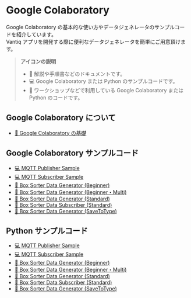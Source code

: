 # Google Colaboratory

Google Colaboratory の基本的な使い方やデータジェネレータのサンプルコードを紹介しています。  
Vantiq アプリを開発する際に便利なデータジェネレータを簡単にご用意頂けます。

> **アイコンの説明**
> 
> - :book: 解説や手順書などのドキュメントです。
> - :computer: Google Colaboratory または Python のサンプルコードです。
> - :beginner: ワークショップなどで利用している Google Colaboratory または Python のコードです。

## Google Colaboratory について

- [:book: Google Colaboratory の基礎](./docs/jp/colab_basic_knowledge.md)

## Google Colaboratory サンプルコード

- [:computer: MQTT Publisher Sample](./docs/jp/mqtt_publisher_sample.ipynb)
- [:computer: MQTT Subscriber Sample](./docs/jp/mqtt_subscriber_sample.ipynb)
- [:beginner: Box Sorter Data Generator (Beginner)](./docs/jp/box-sorter_data-generator_beginner.ipynb)
- [:beginner: Box Sorter Data Generator (Beginner・Multi)](./docs/jp/box-sorter_data-generator_beginner_multi.ipynb)
- [:beginner: Box Sorter Data Generator (Standard)](./docs/jp/box-sorter_data-generator_standard.ipynb)
- [:beginner: Box Sorter Data Subscriber (Standard)](./docs/jp/box-sorter_data-subscriber_standard.ipynb)
- [:beginner: Box Sorter Data Generator (SaveToType)](./docs/jp/box-sorter_data-generator_savetype.ipynb)

## Python サンプルコード

- [:computer: MQTT Publisher Sample](./docs/jp/mqtt_publisher_sample.py)
- [:computer: MQTT Subscriber Sample](./docs/jp/mqtt_subscriber_sample.py)
- [:beginner: Box Sorter Data Generator (Beginner)](./docs/jp/box-sorter_data-generator_beginner.py)
- [:beginner: Box Sorter Data Generator (Beginner・Multi)](./docs/jp/box-sorter_data-generator_beginner_multi.py)
- [:beginner: Box Sorter Data Generator (Standard)](./docs/jp/box-sorter_data-generator_standard.py)
- [:beginner: Box Sorter Data Subscriber (Standard)](./docs/jp/box-sorter_data-subscriber_standard.py)
- [:beginner: Box Sorter Data Generator (SaveToType)](./docs/jp/box-sorter_data-generator_savetype.py)
